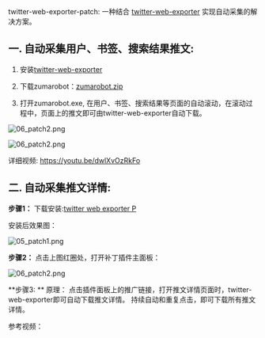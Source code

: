 twitter-web-exporter-patch: 一种结合 [twitter-web-exporter](https://github.com/prinsss/twitter-web-exporter) 实现自动采集的解决方案。


## 一. 自动采集用户、书签、搜索结果推文:
1. 安装[twitter-web-exporter](https://github.com/prinsss/twitter-web-exporter) 

2. 下载zumarobot：[zumarobot.zip](URL_ADDRESS(https://github.com/biglobin/twitter-web-exporter-patch/blob/main/dist/zumarobot.zip))

3. 打开zumarobot.exe, 在用户、书签、搜索结果等页面的自动滚动，在滚动过程中，页面上的推文即可由twitter-web-exporter自动下载。

![06_patch2.png](https://github.com/user-attachments/assets/b625fed9-7ab9-45ba-8dbc-991065f82a8f)

![06_patch2.png](https://github.com/user-attachments/assets/98852970-c33f-4e18-b790-2130e334a2b7)

详细视频:
https://youtu.be/dwlXvOzRkFo

## 二. 自动采集推文详情:

**步骤1：**
下载安装:[twitter web exporter P](URL_ADDRESS(https://github.com/biglobin/twitter-web-exporter-patch/blob/main/dist/twitter-web-exporter.user.js))

安装后效果图：

![05_patch1.png](https://github.com/biglobin/twitter-web-exporter-patch/blob/main/docs/05_patch1.png)

**步骤2：**
点击上图红圈处，打开补丁插件主面板：

![06_patch2.png](https://github.com/biglobin/twitter-web-exporter-patch/blob/main/docs/06_patch2.png)

**步骤3: **
原理： 点击插件面板上的推广链接，打开推文详情页面时，twitter-web-exporter即可自动下载推文详情。
持续自动和重复点击，即可下载所有推文详情。

参考视频：
